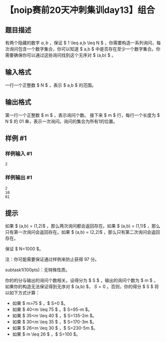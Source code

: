 # 【noip赛前20天冲刺集训day13】组合

## 题目描述

有两个隐藏的数字 $a,b$ ，保证 $ 1 \leq a,b \leq N $ ，你需要构造一系列询问，每次询问包含一个数字集合，你可以知道 $ a,b $ 中是否存在至少一个数字集合。你需要确保你可以通过这些询问找到这个无序对 $ (a,b) $ 。

## 输入格式

一行一个正整数 $ N $ ，表示 $ a,b $ 的范围。

## 输出格式

第一行一个正整数 $ m $ ，表示询问个数。
接下来 $ m $ 行，每行一个长度为 $ N $ 的 01 串，表示一次询问。询问的集合为所有1的位置。

## 样例 #1

### 样例输入 #1

```text
2
```

### 样例输出 #1

```text
2
10
01
```

## 提示

如果 $ (a,b) = (1,2)$ ，那么两次询问都会返回存在。如果 $ (a,b) = (1,1)$ ，那么只有第一次询问会返回存在。如果 $ (a,b) = (2,2)$ ，那么只有第二次询问会返回存在。

保证 $ N=1000 $。

注：你可能需要保证通过样例来防止获得 97 分。

subtask1(100pts)：无特殊性质。

你的的分与输出的询问个数相关。设得分为 $ S $ ，输出的询问个数为 $ m $ ，如果你的构造无法保证得到无序对 $ (a,b) $， $S=0$ 。否则，你的得分 $ S $ 将以如下方式计算：

- 如果 $ m>75 $ ，$ S=0 $。
- 如果 $ 40<m \leq 75 $ ，$ S=95-m $。
- 如果 $ 35<m \leq 40 $ ，$ S=135-2m $。
- 如果 $ 30<m \leq 35 $ ，$ S=170-3m $。
- 如果 $ 26<m \leq 30 $ ，$ S=230-5m $。
- 如果 $ m \leq 26 $ ，$ S=100 $。
